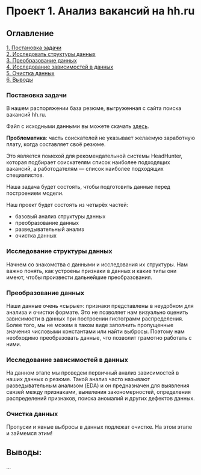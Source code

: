 # Проект 1. Анализ вакансий на hh.ru

## Оглавление
[1. Постановка задачи](https://github.com/banzarkhan/sf_data_science/tree/main/project_1/README.md#Постановка-задачи)  
[2. Исследовать структуры данных](https://github.com/banzarkhan/sf_data_science/tree/main/project_1/README.md#Исследовать-структуры-данных)  
[3. Преобразование данных](https://github.com/banzarkhan/sf_data_science/tree/main/project_1/README.md#Преобразование-данных)  
[4. Исследование зависимостей в данных](https://github.com/banzarkhan/sf_data_science/tree/main/project_1/README.md#Исследование-зависимостей-в-данных)  
[5. Очистка данных](https://github.com/banzarkhan/sf_data_science/tree/main/project_1/README.md#Очистка-данных)  
[6. Выводы](https://github.com/banzarkhan/sf_data_science/tree/main/project_1/README.md#Выводы)

### Постановка задачи
В нашем распоряжении база резюме, выгруженная с сайта поиска вакансий hh.ru.

Файл с исходными данными вы можете скачать [здесь](https://drive.google.com/drive/folders/1O67OmaR6YvitV9ed5PO7th0BbUjKDzDJ?usp=sharing).

**Проблематика**: часть соискателей не указывает желаемую заработную плату, когда составляет своё резюме.

Это является помехой для рекомендательной системы HeadHunter, которая подбирает соискателям список наиболее подходящих вакансий, а работодателям — список наиболее подходящих специалистов.

Наша задача будет состоять, чтобы подготовить данные перед построением модели.

Наш проект будет состоять из четырёх частей:

- базовый анализ структуры данных
- преобразование данных
- разведывательный анализ
- очистка данных

### Исследование структуры данных
Начнем со знакомства с данными и исследования их структуры. Нам важно понять, как устроены признаки в данных и какие типы они имеют, чтобы произвести дальнейшие преобразования.

### Преобразование данных
Наши данные очень «сырые»: признаки представлены в неудобном для анализа и очистки формате.
Это не позволяет нам визуально оценить зависимости в данных при построении гистограмм распределения. Более того, мы не можем в таком виде заполнить пропущенные значения числовыми константами или найти выбросы. Поэтому нам необходимо преобразовать данные, что позволит грамотно работать с ними.

### Исследование зависимостей в данных
На данном этапе мы проведем первичный анализ зависимостей в наших данных о резюме. Такой анализ часто называют разведывательным анализом (EDA) и он предназначен для выявления связей между признаками, выявления закономерностей, определения распределений признаков, поиска аномалий и других дефектов данных.

### Очистка данных
Пропуски и явные выбросы в данных подлежат очистке. На этом этапе и займемся этим!

## Выводы:
...